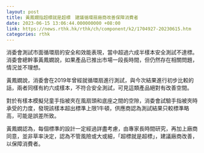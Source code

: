 ```yaml
---
layout: post
title: 黃鳳嫺指超標就是超標　建議循環扇廠商改善保障消費者
date: 2023-06-15 13:06:44.000000000 +08:00
link: https://news.rthk.hk/rthk/ch/component/k2/1704927-20230615.htm
categories: rthk
---
```


消委會測試市面循環扇的安全和效能表現，當中超過六成半樣本安全測試不達標。消委會總幹事黃鳳嫺說，如果產品已推出市場一段長時間，但仍然存在相關問題，情況並不理想。

黃鳳嫺說，消委會在2019年曾經就循環扇進行測試，與今次結果進行初步比較的話，兩者同樣有約六成樣本，不符合安全測試，可見這類產品絕對有改善空間。

對於有樣本模擬兒童手指被夾在風扇頭和底座之間的空隙，消委會試驗手指被夾時承受的力度，發現該樣本超出標準上限1牛頓，供應商認為測試結果只較標準略高，可能是誤差所致。

黃鳳嫺認為，每個標準的設計一定經過詳盡考慮，由專家長時間研究，再加上廠商同意，並非草率決定，認為不管風險或大或細，「超標就是超標」，建議廠商改善，以保障消費者。
